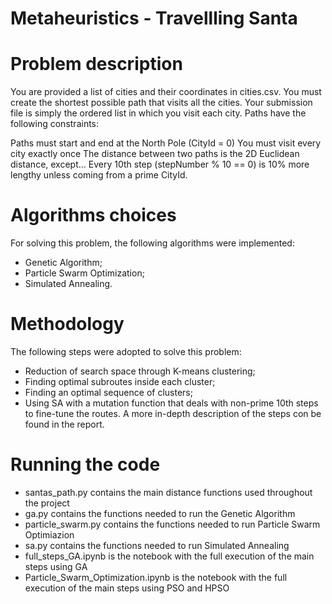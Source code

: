 # Metaheuristics - Travellling Santa

# Problem description
You are provided a list of cities and their coordinates in cities.csv. You must create the shortest possible path that visits all the cities. Your submission file is simply the ordered list in which you visit each city. Paths have the following constraints:

Paths must start and end at the North Pole (CityId = 0)
You must visit every city exactly once
The distance between two paths is the 2D Euclidean distance, except...
Every 10th step (stepNumber % 10 == 0) is 10% more lengthy unless coming from a prime CityId.

# Algorithms choices
For solving this problem, the following algorithms were implemented:
- Genetic Algorithm;
- Particle Swarm Optimization;
- Simulated Annealing.

# Methodology
The following steps were adopted to solve this problem:
- Reduction of search space through K-means clustering;
- Finding optimal subroutes inside each cluster;
- Finding an optimal sequence of clusters;
- Using SA with a mutation function that deals with non-prime 10th steps to fine-tune the routes.
A more in-depth description of the steps con be found in the report.

# Running the code
- santas_path.py contains the main distance functions used throughout the project
- ga.py contains the functions needed to run the Genetic Algorithm
- particle_swarm.py contains the functions needed to run Particle Swarm Optimiazion
- sa.py contains the functions needed to run Simulated Annealing
- full_steps_GA.ipynb is the notebook with the full execution of the main steps using GA
- Particle_Swarm_Optimization.ipynb is the notebook with the full execution of the main steps using PSO and HPSO
